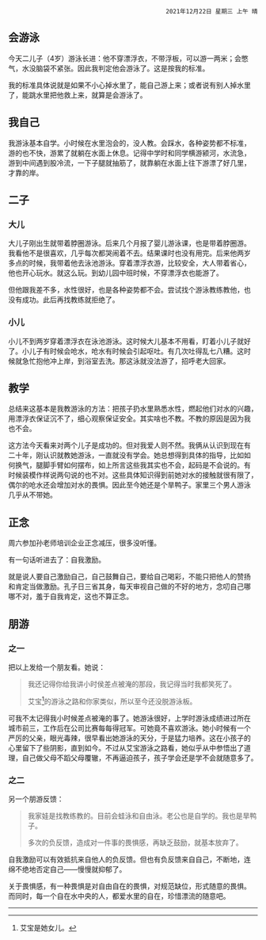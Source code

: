 <div style="text-align: right"><code>2021年12月22日 星期三 上午 晴</code></div>
<!-- toc -->

## 会游泳

今天二儿子（4岁）游泳长进：他不穿漂浮衣，不带浮板，可以游一两米；会憋
气，水没脑袋不紧张。因此我判定他会游泳了。这是按我的标准。

我的标准具体说就是如果不小心掉水里了，能自己游上来；或者说有别人掉水里
了，能跳水里把他救上来，就算是会游泳了。

## 我自己

我游泳基本自学。小时候在水里泡会的，没人教。会踩水，各种姿势都不标准，
游的也不快，游累了就躺在水面上休息。记得中学时和同学横游颍河，水流急，
游到中间遇到股冷流，一下子腿就抽筋了，就靠躺在水面上往下游漂了好几里，
才靠的岸。

## 二子

### 大儿

大儿子刚出生就带着脖圈游泳。后来几个月报了婴儿游泳课，也是带着脖圈游。
我看他不是很喜欢，几乎每次都哭闹着不去。结果课时也没有用完。后来他两岁
多点的时候，我带着他去泳池游泳。穿着漂浮衣游，比较安全，大人带着省心，
他也开心玩水。就这么玩。到幼儿园中班时候，不穿漂浮衣也能游了。

但他跟我差不多，水性很好，也是各种姿势都不会。尝试找个游泳教练教他，也
没有成功。此后再找教练就拒绝了。

### 小儿

小儿不到两岁穿着漂浮衣在泳池游泳。这时候大儿基本不用看，盯着小儿子就好
了。小儿子有时候会呛水，呛水有时候会引起呕吐。有几次吐得乱七八糟。这时
候就急忙抱他冲上岸，到浴室去洗。那这泳就没法游了，招呼老大回家。

## 教学

总结来这基本是我教游泳的方法：把孩子扔水里熟悉水性，燃起他们对水的兴趣，
用漂浮衣保证沉不了，细心观察保证安全。其实啥也不教。不教的原因是因为我
也不会。

这方法今天看来对两个儿子是成功的。但对我爱人则不然。我俩从认识到现在有
二十年，刚认识就教她游泳，一直就没有学会。她总想得到具体的指导，比如如
何换气，腿脚手臂如何摆布，如上所言这些我其实也不会，起码是不会说的。有
时候装模作样说两句说的也不对。这些具体知识得到前她对水的接触就很有限了，
偶尔的呛水还会增加对水的畏惧。因此至今她还是个旱鸭子。家里三个男人游泳
几乎从不带她。

## 正念

周六参加孙老师培训企业正念减压，很多没听懂。

有一句话听进去了：自我激励。

就是说人要自己激励自己，自己鼓舞自己，要给自己喝彩，不能只把他人的赞扬
和肯定当做激励。孔子日三省其身，每天审视自己做的不好的地方，念叨自己哪
哪不对，羞于自我肯定，这也不算正念。

## 朋游

### 之一

把以上发给一个朋友看。她说：

> 我还记得你给我讲小时侯差点被淹的那段，我记得当时我都笑死了。
>
> 艾宝[^1]的游泳之路和你家类似，所以至今还没脱游泳板。

可我不太记得我小时候差点被淹的事了。她游泳很好，上学时游泳成绩进过所在
城市前三，工作后在公司比赛每每得冠军。可她竟不喜欢游泳。她小时候有一个
严厉的父亲，眼光毒辣，很早看出她游泳的天分，于是猛力培养。这在小孩子的
心里留下了些阴影，直到如今。不过从艾宝游泳之路看，她似乎从中参悟出了道
理，自己做父母不蹈父母覆辙，不再逼迫孩子，孩子学会还是学不会就随意多了。

### 之二

另一个朋游反馈：

> 我家娃是找教练教的。目前会蛙泳和自由泳。老公也是自学的。我也是旱鸭子。
>
> 多次的负反馈，造成对一件事的畏惧感，再缺乏鼓励，就基本放弃了。

自我激励可以有效抵抗来自他人的负反馈。但也有负反馈来自自己，不断地，连
绵不绝地否定自己——慢慢就抑郁了。

关于畏惧感，有一种畏惧是对自由自在的畏惧，对规范缺位，形式随意的畏惧。
而同时，每一个自在水中央的人，都爱水里的自在，珍惜漂流的随意吧。

---

[^1]: 艾宝是她女儿。
